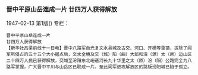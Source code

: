 ### 晋中平原山岳连成一片  廿四万人获得解放

1947-02-13
第1版()
专栏：

    晋中平原山岳连成一片
    廿四万人获得解放
    【新华社吕梁前线十一日电】晋中八路军自光复文水县城及古交、河口、开栅等重镇，拔除了阎军所侵占的五十五个大小据点后，文水全境及交（城）阳（曲）大部和清（源）太（原）边山区二十四万人民已获得解放，交城至汾阳东北峪道河长九十华里之太（原）汾（阳）公路完全为八路军掌握，广大晋中平川与山岳区已联成一片。至此阎军进攻解放区的跳板汾阳城已陷于孤立。

